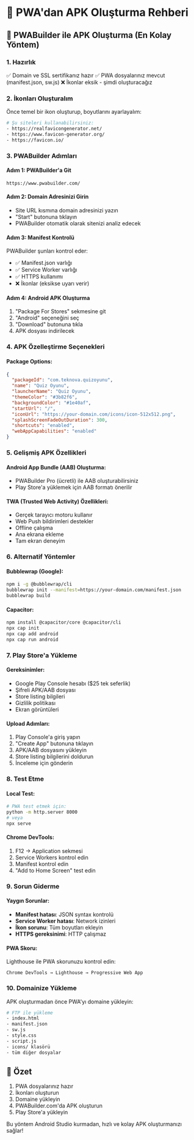 # 📱 PWA'dan APK Oluşturma Rehberi

## 🚀 PWABuilder ile APK Oluşturma (En Kolay Yöntem)

### 1. Hazırlık
✅ Domain ve SSL sertifikanız hazır
✅ PWA dosyalarınız mevcut (manifest.json, sw.js)
❌ İkonlar eksik - şimdi oluşturacağız

### 2. İkonları Oluşturalım
Önce temel bir ikon oluşturup, boyutlarını ayarlayalım:

```bash
# Şu siteleri kullanabilirsiniz:
- https://realfavicongenerator.net/
- https://www.favicon-generator.org/
- https://favicon.io/
```

### 3. PWABuilder Adımları

#### Adım 1: PWABuilder'a Git
```
https://www.pwabuilder.com/
```

#### Adım 2: Domain Adresinizi Girin
- Site URL kısmına domain adresinizi yazın
- "Start" butonuna tıklayın
- PWABuilder otomatik olarak sitenizi analiz edecek

#### Adım 3: Manifest Kontrolü
PWABuilder şunları kontrol eder:
- ✅ Manifest.json varlığı
- ✅ Service Worker varlığı
- ✅ HTTPS kullanımı
- ❌ İkonlar (eksikse uyarı verir)

#### Adım 4: Android APK Oluşturma
1. "Package For Stores" sekmesine git
2. "Android" seçeneğini seç
3. "Download" butonuna tıkla
4. APK dosyası indirilecek

### 4. APK Özelleştirme Seçenekleri

#### Package Options:
```json
{
  "packageId": "com.teknova.quizoyunu",
  "name": "Quiz Oyunu",
  "launcherName": "Quiz Oyunu",
  "themeColor": "#3b82f6",
  "backgroundColor": "#1e40af",
  "startUrl": "/",
  "iconUrl": "https://your-domain.com/icons/icon-512x512.png",
  "splashScreenFadeOutDuration": 300,
  "shortcuts": "enabled",
  "webAppCapabilities": "enabled"
}
```

### 5. Gelişmiş APK Özellikleri

#### Android App Bundle (AAB) Oluşturma:
- PWABuilder Pro (ücretli) ile AAB oluşturabilirsiniz
- Play Store'a yüklemek için AAB formatı önerilir

#### TWA (Trusted Web Activity) Özellikleri:
- Gerçek tarayıcı motoru kullanır
- Web Push bildirimleri destekler
- Offline çalışma
- Ana ekrana ekleme
- Tam ekran deneyim

### 6. Alternatif Yöntemler

#### Bubblewrap (Google):
```bash
npm i -g @bubblewrap/cli
bubblewrap init --manifest=https://your-domain.com/manifest.json
bubblewrap build
```

#### Capacitor:
```bash
npm install @capacitor/core @capacitor/cli
npx cap init
npx cap add android
npx cap run android
```

### 7. Play Store'a Yükleme

#### Gereksinimler:
- Google Play Console hesabı ($25 tek seferlik)
- Şifreli APK/AAB dosyası
- Store listing bilgileri
- Gizlilik politikası
- Ekran görüntüleri

#### Upload Adımları:
1. Play Console'a giriş yapın
2. "Create App" butonuna tıklayın
3. APK/AAB dosyasını yükleyin
4. Store listing bilgilerini doldurun
5. İnceleme için gönderin

### 8. Test Etme

#### Local Test:
```bash
# PWA test etmek için:
python -m http.server 8000
# veya
npx serve
```

#### Chrome DevTools:
1. F12 → Application sekmesi
2. Service Workers kontrol edin
3. Manifest kontrol edin
4. "Add to Home Screen" test edin

### 9. Sorun Giderme

#### Yaygın Sorunlar:
- **Manifest hatası**: JSON syntax kontrolü
- **Service Worker hatası**: Network izinleri
- **İkon sorunu**: Tüm boyutları ekleyin
- **HTTPS gereksinimi**: HTTP çalışmaz

#### PWA Skoru:
Lighthouse ile PWA skorunuzu kontrol edin:
```
Chrome DevTools → Lighthouse → Progressive Web App
```

### 10. Domainize Yükleme

APK oluşturmadan önce PWA'yı domaine yükleyin:

```bash
# FTP ile yükleme
- index.html
- manifest.json
- sw.js
- style.css
- script.js
- icons/ klasörü
- tüm diğer dosyalar
```

## 🎯 Özet
1. PWA dosyalarınız hazır
2. İkonları oluşturun
3. Domaine yükleyin
4. PWABuilder.com'da APK oluşturun
5. Play Store'a yükleyin

Bu yöntem Android Studio kurmadan, hızlı ve kolay APK oluşturmanızı sağlar! 